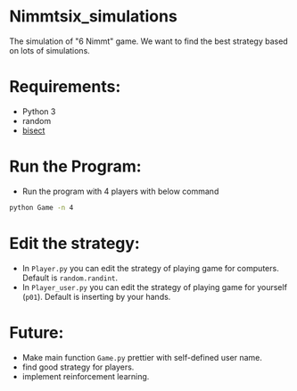 # Nimmtsix_simulations
The simulation of "6 Nimmt" game. We want to find the best strategy based on lots of simulations.

# Requirements:
- Python 3
- random
- [bisect](https://docs.python.org/2/library/bisect.html)

# Run the Program:
- Run the program with 4 players with below command
```bash
python Game -n 4
```

# Edit the strategy:
- In `Player.py` you can edit the strategy of playing game for computers. Default is `random.randint`.
- In `Player_user.py` you can edit the strategy of playing game for yourself (`p01`). Default is inserting by your hands.

# Future:
- Make main function `Game.py` prettier with self-defined user name.
- find good strategy for players.
- implement reinforcement learning.
